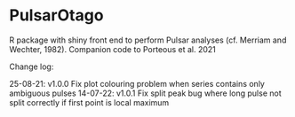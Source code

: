 # PulsarOtago
R package with shiny front end to perform Pulsar analyses (cf. Merriam and Wechter, 1982). Companion code to Porteous et al. 2021

Change log:

25-08-21: v1.0.0 Fix plot colouring problem when series contains only ambiguous pulses
14-07-22: v1.0.1 Fix split peak bug where long pulse not split correctly if first point is local maximum
